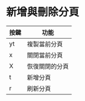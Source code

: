 # 新增與刪除分頁

| 按鍵 | 功能 |
| --- | ---- |
| yt   | 複製當前分頁   |
| x   | 關閉當前分頁   |
| X  | 恢復關閉的分頁   |
| t  | 新增分頁   |
| r  | 刷新分頁   |

